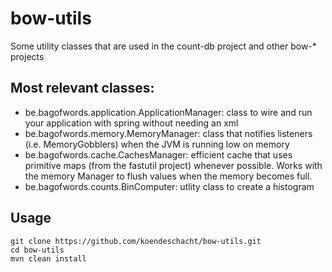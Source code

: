 bow-utils
=========

Some utility classes that are used in the count-db project and other bow-* projects

## Most relevant classes:

- be.bagofwords.application.ApplicationManager: class to wire and run your application with spring without needing an xml
- be.bagofwords.memory.MemoryManager: class that notifies listeners (i.e. MemoryGobblers) when the JVM is running low on memory
- be.bagofwords.cache.CachesManager: efficient cache that uses primitive maps (from the fastutil project) whenever possible. Works with the memory Manager to flush values when the memory becomes full.
- be.bagofwords.counts.BinComputer: utlity class to create a histogram 

## Usage


```
git clone https://github.com/koendeschacht/bow-utils.git 
cd bow-utils
mvn clean install
```
